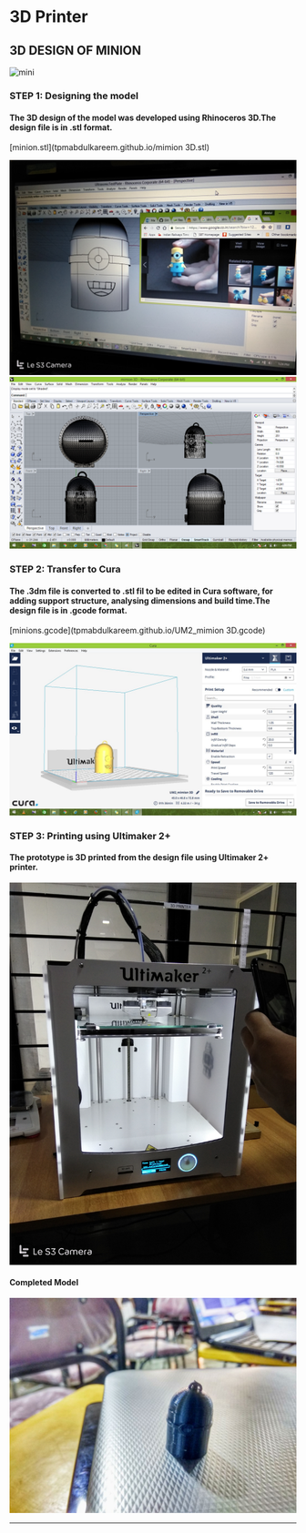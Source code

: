 # 3D Printer

## 3D DESIGN OF MINION

![mini](http://img5.yeggi.com/images_q/1260280/minions)


### STEP 1: Designing the model

#### The 3D design of the model was developed using Rhinoceros 3D.The design file is in .stl format.

[minion.stl](tpmabdulkareem.github.io/mimion 3D.stl) 


<img src="1a1.jpg">


<img src="1a.png">



### STEP 2: Transfer to Cura

#### The .3dm file is converted to .stl fil to be edited in Cura software, for adding support structure, analysing dimensions and build time.The design file is in .gcode format.

[minions.gcode](tpmabdulkareem.github.io/UM2_mimion 3D.gcode) 


<img src="1b.jpg">




### STEP 3: Printing using Ultimaker 2+

#### The prototype is 3D printed from the design file using Ultimaker 2+ printer.


<img src="1c.jpg">




#### Completed Model


<img src="comp.jpg">



-----


